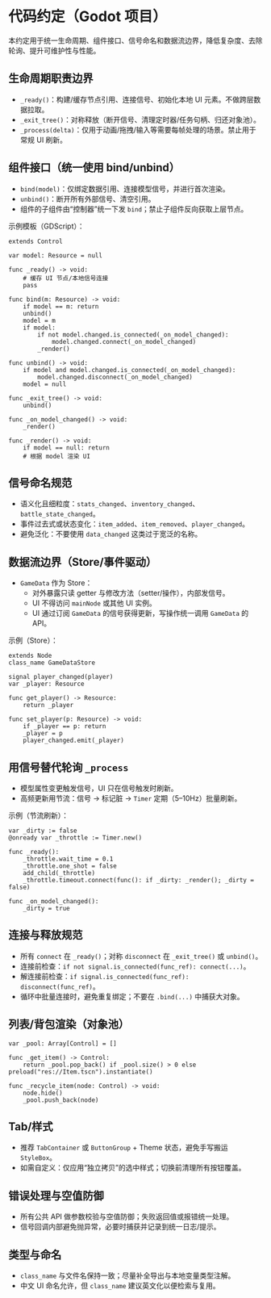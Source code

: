 # 代码约定（Godot 项目）

本约定用于统一生命周期、组件接口、信号命名和数据流边界，降低复杂度、去除轮询、提升可维护性与性能。

## 生命周期职责边界
- `_ready()`：构建/缓存节点引用、连接信号、初始化本地 UI 元素。不做跨层数据拉取。
- `_exit_tree()`：对称释放（断开信号、清理定时器/任务句柄、归还对象池）。
- `_process(delta)`：仅用于动画/拖拽/输入等需要每帧处理的场景。禁止用于常规 UI 刷新。

## 组件接口（统一使用 bind/unbind）
- `bind(model)`：仅绑定数据引用、连接模型信号，并进行首次渲染。
- `unbind()`：断开所有外部信号、清空引用。
- 组件的子组件由“控制器”统一下发 `bind`；禁止子组件反向获取上层节点。

示例模板（GDScript）：
```gdscript
extends Control

var model: Resource = null

func _ready() -> void:
    # 缓存 UI 节点/本地信号连接
    pass

func bind(m: Resource) -> void:
    if model == m: return
    unbind()
    model = m
    if model:
        if not model.changed.is_connected(_on_model_changed):
            model.changed.connect(_on_model_changed)
        _render()

func unbind() -> void:
    if model and model.changed.is_connected(_on_model_changed):
        model.changed.disconnect(_on_model_changed)
    model = null

func _exit_tree() -> void:
    unbind()

func _on_model_changed() -> void:
    _render()

func _render() -> void:
    if model == null: return
    # 根据 model 渲染 UI
```

## 信号命名规范
- 语义化且细粒度：`stats_changed`、`inventory_changed`、`battle_state_changed`。
- 事件过去式或状态变化：`item_added`、`item_removed`、`player_changed`。
- 避免泛化：不要使用 `data_changed` 这类过于宽泛的名称。

## 数据流边界（Store/事件驱动）
- `GameData` 作为 Store：
  - 对外暴露只读 getter 与修改方法（setter/操作），内部发信号。
  - UI 不得访问 `mainNode` 或其他 UI 实例。
  - UI 通过订阅 `GameData` 的信号获得更新，写操作统一调用 `GameData` 的 API。

示例（Store）：
```gdscript
extends Node
class_name GameDataStore

signal player_changed(player)
var _player: Resource

func get_player() -> Resource:
    return _player

func set_player(p: Resource) -> void:
    if _player == p: return
    _player = p
    player_changed.emit(_player)
```

## 用信号替代轮询 `_process`
- 模型属性变更触发信号，UI 只在信号触发时刷新。
- 高频更新用节流：信号 → 标记脏 → `Timer` 定期（5–10Hz）批量刷新。

示例（节流刷新）：
```gdscript
var _dirty := false
@onready var _throttle := Timer.new()

func _ready():
    _throttle.wait_time = 0.1
    _throttle.one_shot = false
    add_child(_throttle)
    _throttle.timeout.connect(func(): if _dirty: _render(); _dirty = false)

func _on_model_changed():
    _dirty = true
```

## 连接与释放规范
- 所有 `connect` 在 `_ready()`；对称 `disconnect` 在 `_exit_tree()` 或 `unbind()`。
- 连接前检查：`if not signal.is_connected(func_ref): connect(...)`。
- 解连接前检查：`if signal.is_connected(func_ref): disconnect(func_ref)`。
- 循环中批量连接时，避免重复绑定；不要在 `.bind(...)` 中捕获大对象。

## 列表/背包渲染（对象池）
```gdscript
var _pool: Array[Control] = []

func _get_item() -> Control:
    return _pool.pop_back() if _pool.size() > 0 else preload("res://Item.tscn").instantiate()

func _recycle_item(node: Control) -> void:
    node.hide()
    _pool.push_back(node)
```

## Tab/样式
- 推荐 `TabContainer` 或 `ButtonGroup` + Theme 状态，避免手写搬运 `StyleBox`。
- 如需自定义：仅应用“独立拷贝”的选中样式；切换前清理所有按钮覆盖。

## 错误处理与空值防御
- 所有公共 API 做参数校验与空值防御；失败返回值或报错统一处理。
- 信号回调内部避免抛异常，必要时捕获并记录到统一日志/提示。

## 类型与命名
- `class_name` 与文件名保持一致；尽量补全导出与本地变量类型注解。
- 中文 UI 命名允许，但 `class_name` 建议英文化以便检索与复用。


